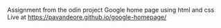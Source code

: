 Assignment from the odin project
Google home page using html and css 
Live at https://pavandeore.github.io/google-homepage/
